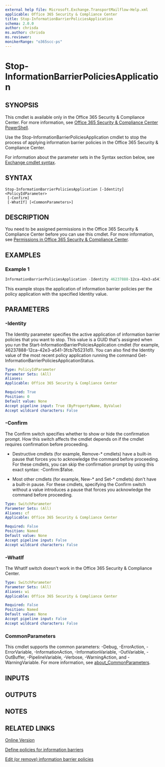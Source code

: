 ```yaml
---
external help file: Microsoft.Exchange.TransportMailflow-Help.xml
applicable: Office 365 Security & Compliance Center
title: Stop-InformationBarrierPoliciesApplication
schema: 2.0.0
author: chrisda
ms.author: chrisda
ms.reviewer:
monikerRange: "o365scc-ps"
---
```


# Stop-InformationBarrierPoliciesApplication

## SYNOPSIS
This cmdlet is available only in the Office 365 Security & Compliance Center. For more information, see [Office 365 Security & Compliance Center PowerShell](https://docs.microsoft.com/powershell/exchange/office-365-scc/office-365-scc-powershell).

Use the Stop-InformationBarrierPoliciesApplication cmdlet to stop the process of applying information barrier policies in the Office 365 Security & Compliance Center.

For information about the parameter sets in the Syntax section below, see [Exchange cmdlet syntax](https://docs.microsoft.com/powershell/exchange/exchange-server/exchange-cmdlet-syntax).

## SYNTAX

```
Stop-InformationBarrierPoliciesApplication [-Identity] <PolicyIdParameter>
 [-Confirm]
 [-WhatIf] [<CommonParameters>]
```

## DESCRIPTION
You need to be assigned permissions in the Office 365 Security & Compliance Center before you can use this cmdlet. For more information, see [Permissions in Office 365 Security & Compliance Center](https://go.microsoft.com/fwlink/p/?LinkId=511920).

## EXAMPLES

### Example 1
```powershell
InformationBarrierPoliciesApplication -Identity 46237888-12ca-42e3-a541-3fcb7b5231d1
```

This example stops the application of information barrier policies per the policy application with the specified Identity value.

## PARAMETERS

### -Identity
The Identity parameter specifies the active application of information barrier policies that you want to stop. This value is a GUID that's assigned when you run the Start-InformationBarrierPoliciesApplication cmdlet (for example, 46237888-12ca-42e3-a541-3fcb7b5231d1). You can also find the Identity value of the most recent policy application running the command Get-InformationBarrierPoliciesApplicationStatus.

```yaml
Type: PolicyIdParameter
Parameter Sets: (All)
Aliases:
Applicable: Office 365 Security & Compliance Center

Required: True
Position: 0
Default value: None
Accept pipeline input: True (ByPropertyName, ByValue)
Accept wildcard characters: False
```

### -Confirm
The Confirm switch specifies whether to show or hide the confirmation prompt. How this switch affects the cmdlet depends on if the cmdlet requires confirmation before proceeding.

- Destructive cmdlets (for example, Remove-\* cmdlets) have a built-in pause that forces you to acknowledge the command before proceeding. For these cmdlets, you can skip the confirmation prompt by using this exact syntax: -Confirm:$false.

- Most other cmdlets (for example, New-\* and Set-\* cmdlets) don't have a built-in pause. For these cmdlets, specifying the Confirm switch without a value introduces a pause that forces you acknowledge the command before proceeding.

```yaml
Type: SwitchParameter
Parameter Sets: (All)
Aliases: cf
Applicable: Office 365 Security & Compliance Center

Required: False
Position: Named
Default value: None
Accept pipeline input: False
Accept wildcard characters: False
```

### -WhatIf
The WhatIf switch doesn't work in the Office 365 Security & Compliance Center.

```yaml
Type: SwitchParameter
Parameter Sets: (All)
Aliases: wi
Applicable: Office 365 Security & Compliance Center

Required: False
Position: Named
Default value: None
Accept pipeline input: False
Accept wildcard characters: False
```

### CommonParameters
This cmdlet supports the common parameters: -Debug, -ErrorAction, -ErrorVariable, -InformationAction, -InformationVariable, -OutVariable, -OutBuffer, -PipelineVariable, -Verbose, -WarningAction, and -WarningVariable. For more information, see [about_CommonParameters](https://go.microsoft.com/fwlink/p/?LinkID=113216).

## INPUTS

###  

## OUTPUTS

###  

## NOTES

## RELATED LINKS

[Online Version](https://docs.microsoft.com/powershell/module/exchange/policy-and-compliance/stop-informationbarrierpoliciesapplication)

[Define policies for information barriers](https://docs.microsoft.com/office365/securitycompliance/information-barriers-policies)

[Edit (or remove) information barrier policies](https://docs.microsoft.com/office365/securitycompliance/information-barriers-edit-segments-policies)
